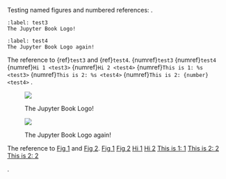 Testing named figures and numbered references:
.
```{figure} https://jupyterbook.org/_static/logo.png
:label: test3
The Jupyter Book Logo!
```

```{figure} https://jupyterbook.org/_static/logo.png
:label: test4
The Jupyter Book Logo again!
```
The reference to {ref}`test3` and {ref}`test4`.
{numref}`test3`
{numref}`test4`
{numref}`Hi 1 <test3>`
{numref}`Hi 2 <test4>`
{numref}`This is 1: %s <test3>`
{numref}`This is 2: %s <test4>`
{numref}`This is 2: {number} <test4>`
.
<figure id="fig-test3" class="numbered">
<img src="https://jupyterbook.org/_static/logo.png">
<figcaption number="1">
<p>The Jupyter Book Logo!</p>
</figcaption>
</figure>
<figure id="fig-test4" class="numbered">
<img src="https://jupyterbook.org/_static/logo.png">
<figcaption number="2">
<p>The Jupyter Book Logo again!</p>
</figcaption>
</figure>
<p>The reference to <a href="#fig-test3" title="Fig 1">Fig 1</a> and <a href="#fig-test4" title="Fig 2">Fig 2</a>.
<a href="#fig-test3" title="Fig 1">Fig 1</a>
<a href="#fig-test4" title="Fig 2">Fig 2</a>
<a href="#fig-test3" title="Fig 1">Hi 1</a>
<a href="#fig-test4" title="Fig 2">Hi 2</a>
<a href="#fig-test3" title="Fig 1">This is 1: 1</a>
<a href="#fig-test4" title="Fig 2">This is 2: 2</a>
<a href="#fig-test4" title="Fig 2">This is 2: 2</a></p>
.
